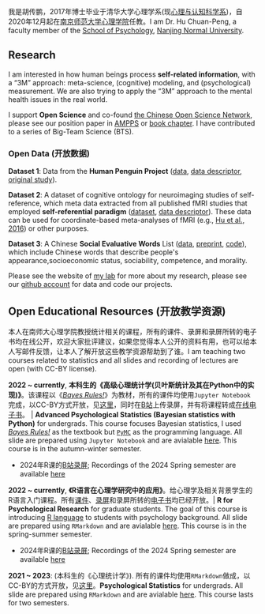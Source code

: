 我是胡传鹏，2017年博士毕业于清华大学心理学系(现[心理与认知科学系](https://www.pcs.tsinghua.edu.cn/))，自2020年12月起在[南京师范大学心理学院](http://xlxy.njnu.edu.cn/)任教。I am Dr. Hu Chuan-Peng, a faculty member of the [School of Psychology](http://schools.njnu.edu.cn/psy/), [Nanjing Normal University](http://en.njnu.edu.cn/). 

## Research
I am interested in how human beings process **self-related information**, with a “3M” approach: meta-science, (cognitive) modeling, and (psychological) measurement. We are also trying to apply the “3M” approach to the mental health issues in the real world. 

I support **Open Science** and co-found [the Chinese Open Science Network](https://open-sci.cn/), please see our position paper in [AMPPS](https://journals.sagepub.com/doi/10.1177/25152459221144986) or [book chapter](https://osf.io/mw72e). I have contributed to a series of Big-Team Science (BTS).

### Open Data  (开放数据)
**Dataset 1**: Data from the **Human Penguin Project** ([data](https://osf.io/h52d3/), [data descriptor](https://www.nature.com/articles/s41597-019-0029-2), [original study](https://doi.org/10.1525/collabra.165)). 

**Dataset 2**: A dataset of cognitive ontology for neuroimaging studies of self-reference, which meta data extracted from all published fMRI studies that employed **self-referential paradigm** ([dataset](https://doi.org/10.57760/sciencedb.j00001.00469), [data descriptor](https://doi.org/10.11922/11-6035.csd.2022.0047.zh)). These data can be used for coordinate-based meta-analyses of fMRI (e.g., [Hu et al., 2016](doi.org/10.1016/j.neubiorev.2015.12.003)) or other purposes.

**Dataset 3**: A Chinese **Social Evaluative Words** List ([data](https://doi.org/10.57760/sciencedb.11640), [preprint](https://psyarxiv.com/9cm7z/), [code](https://github.com/Chuan-Peng-Lab/SEVproject)), which include Chinese words that describe people's appearance,socioeconomic status, sociability, competence, and morality. 

Please see the website of [my lab](https://huchuanpeng.com/) for more about my research, please see our [github account](https://github.com/Chuan-Peng-Lab) for data and code our projects.

## Open Educational Resources (开放教学资源)
本人在南师大心理学院教授统计相关的课程，所有的课件、录屏和录屏所转的电子书均在线公开，欢迎大家批评建议，如果您觉得本人公开的资料有用，也可以给本人写邮件反馈，让本人了解开放这些教学资源帮助到了谁。I am teaching two courses related to statistics and all slides and recording of lectures are open (with CC-BY license). 

**2022 ~ currently**, **本科生的《高级心理统计学(贝叶斯统计及其在Python中的实现)》**。该课程以《[*Bayes Rules!*](https://www.bayesrulesbook.com/)》为教材，所有的课件均使用`Jupyter Notebook`完成，以CC-BY方式开放，见[这里](https://gitee.com/hcp4715/bayesian-analysis-nnupsy)，同时在[B站](https://space.bilibili.com/252509184/channel/collectiondetail?sid=3799210)上传录屏，并有将课程转成[在线电子书](https://hcp4715.github.io/PyBayesianBook/)。 | **Advanced Psychological Statistics (Bayesian statistics with Python)** for undergrads. This course focuses Bayesian statistics, I used [*Bayes Rules!*](https://www.bayesrulesbook.com/) as the textbook but [`PyMC`](https://www.pymc.io/welcome.html) as the programming language.  All slide are prepared using `Jupyter Notebook` and are avialable [here](https://gitee.com/hcp4715/bayesian-analysis-nnupsy). This course is in the autumn-winter semester.
- 2024年R课的[B站录屏](https://space.bilibili.com/252509184/channel/collectiondetail?sid=3799210); Recordings of the 2024 Spring semester are available [here](https://space.bilibili.com/252509184/channel/collectiondetail?sid=3799210)

**2022 ~ currently**, **《R语言在心理学研究中的应用》**。给心理学及相关背景学生的R语言入门课程。所有[课件](https://github.com/hcp4715/R4Psy)、[录屏](https://space.bilibili.com/252509184/channel/collectiondetail?sid=2314135)和录屏所转的[电子书](https://bookdown.org/hcp4715/R4PsyBook/)均已经开放。| **R for Psychological Research** for graduate students. The goal of this course is introducing [R language](https://www.r-project.org/) to students with psychology background. All slide are prepared using `RMarkdown` and are avialable [here](https://github.com/hcp4715/R4Psy). This course is in the spring-summer semester. 
- 2024年R课的[B站录屏](https://space.bilibili.com/252509184/channel/collectiondetail?sid=2314135); Recordings of the 2024 Spring semester are available [here](https://space.bilibili.com/252509184/channel/collectiondetail?sid=2314135)

**2021 ~ 2023**: (本科生的《心理统计学》). 所有的课件均使用`RMarkdown`做成，以CC-BY的方式开放，见[这里](https://github.com/Chuan-Peng-Lab/PsyStat)。**Psychological Statistics** for undergrads. All slide are prepared using `RMarkdown` and are avialable [here](https://github.com/Chuan-Peng-Lab/PsyStats). This course lasts for two semesters.

